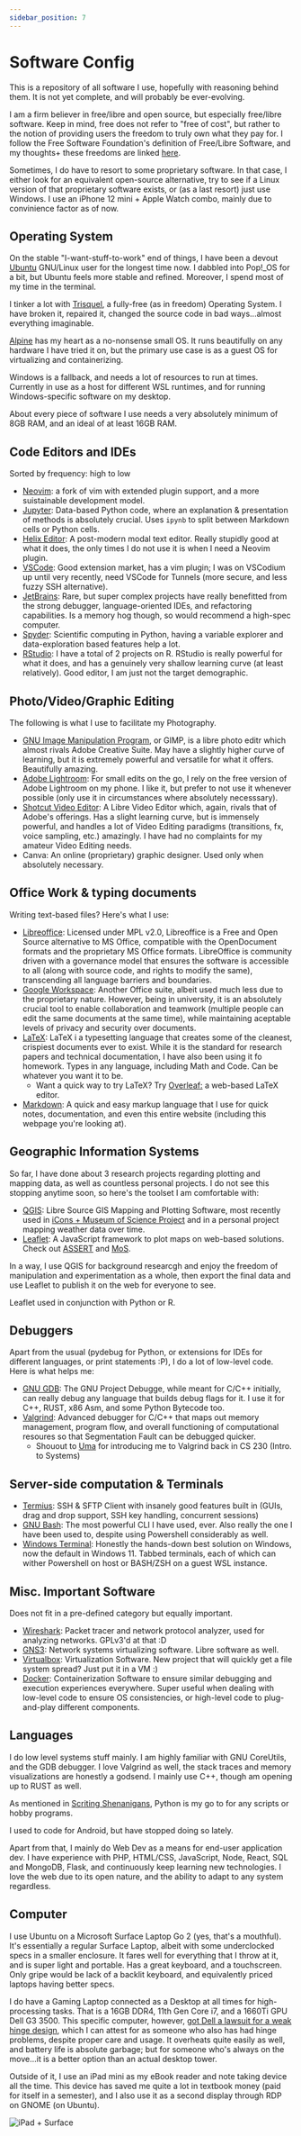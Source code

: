 ```yaml
---
sidebar_position: 7
---
```


# Software Config

This is a repository of all software I use, hopefully with reasoning behind them. It is not yet complete, and will probably be ever-evolving.

I am a firm believer in free/libre and open source, but especially free/libre software. Keep in mind, free does not refer to "free of cost", but rather to the notion of providing users the freedom to truly own what they pay for. I follow the Free Software Foundation's definition of Free/Libre Software, and my thoughts+ these freedoms are linked [here](/disclaimer_fsf).

Sometimes, I do have to resort to some proprietary software. In that case, I either look for an equivalent open-source alternative, try to see if a Linux version of that proprietary software exists, or (as a last resort) just use Windows. I use an iPhone 12 mini + Apple Watch combo, mainly due to convinience factor as of now.

## Operating System

On the stable "I-want-stuff-to-work" end of things, I have been a devout [Ubuntu](https://ubuntu.com) GNU/Linux user for the longest time now. I dabbled into Pop!_OS for a bit, but Ubuntu feels more stable and refined. Moreover, I spend most of my time in the terminal.

I tinker a lot with [Trisquel](https://trisquel.info), a fully-free (as in freedom) Operating System. I have broken it, repaired it, changed the source code in bad ways...almost everything imaginable. 

[Alpine](https://alpine.org) has my heart as a no-nonsense small OS. It runs beautifully on any hardware I have tried it on, but the primary use case is as a guest OS for virtualizing and containerizing.

Windows is a fallback, and needs a lot of resources to run at times. Currently in use as a host for different WSL runtimes, and for running Windows-specific software on my desktop.

About every piece of software I use needs a very absolutely minimum of 8GB RAM, and an ideal of at least 16GB RAM.

## Code Editors and IDEs

Sorted by frequency: high to low 

* [Neovim](https://neovim.io/): a fork of vim with extended plugin support, and a more suistainable development model. 
* [Jupyter](https://jupyter.org/): Data-based Python code, where an explanation & presentation of methods is absolutely crucial. Uses ```ipynb``` to split between Markdown cells or Python cells.
* [Helix Editor](https://helix-editor.com/): A post-modern modal text editor. Really stupidly good at what it does, the only times I do not use it is when I need a Neovim plugin.
* [VSCode](https://code.visualstudio.com/): Good extension market, has a vim plugin; I was on VSCodium up until very recently, need VSCode for Tunnels (more secure, and less fuzzy SSH alternative).
* [JetBrains](https://www.jetbrains.com/): Rare, but super complex projects have really benefitted from the strong debugger, language-oriented IDEs, and refactoring capabilities. Is a memory hog though, so would recommend a high-spec computer.
* [Spyder](https://www.spyder-ide.org/): Scientific computing in Python, having a variable explorer and data-exploration based features help a lot.
* [RStudio](https://rstudio.com): I have a total of 2 projects on R. RStudio is really powerful for what it does, and has a genuinely very shallow learning curve (at least relatively). Good editor, I am just not the target demographic.

## Photo/Video/Graphic Editing

The following is what I use to facilitate my Photography. 

* [GNU Image Manipulation Program](https://www.gimp.org/), or GIMP, is a libre photo editr which almost rivals Adobe Creative Suite. May have a slightly higher curve of learning, but it is extremely powerful and versatile for what it offers. Beautifully amazing.
* [Adobe Lightroom](https://www.adobe.com/products/photoshop-lightroom.html): For small edits on the go, I rely on the free version of Adobe Lightroom on my phone. I like it, but prefer to not use it whenever possible (only use it in circumstances where absolutely necesssary).
* [Shotcut Video Editor](https://shotcut.org/): A Libre Video Editor which, again, rivals that of Adobe's offerings. Has a slight learning curve, but is immensely powerful, and handles a lot of Video Editing paradigms (transitions, fx, voice sampling, etc.) amazingly. I have had no complaints for my amateur Video Editing needs.
* Canva: An online (proprietary) graphic designer. Used only when absolutely necessary. 

## Office Work & typing documents

Writing text-based files? Here's what I use:

* [Libreoffice](https://www.libreoffice.org/): Licensed under MPL v2.0, Libreoffice is a Free and Open Source alternative to MS Office, compatible with the OpenDocument formats and the proprietary MS Office formats. LibreOffice is community driven with a governance model that ensures the software is accessible to all (along with source code, and rights to modify the same), transcending all language barriers and boundaries.
* [Google Workspace](https://drive.google.com): Another Office suite, albeit used much less due to the proprietary nature. However, being in university, it is an absolutely crucial tool to enable collaboration and teamwork (multiple people can edit the same documents at the same time), while maintaining aceptable levels of privacy and security over documents.
* [LaTeX](https://www.latex-project.org/): LaTeX i a typesetting language that creates some of the cleanest, crispiest documents ever to exist. While it is the standard for research papers and technical documentation, I have also been using it fo homework. Types in any language, including Math and Code. Can be whatever you want it to be.
    * Want a quick way to try LaTeX? Try [Overleaf:](https://overleaf.com) a web-based LaTeX editor. 
* [Markdown](https://www.markdownguide.org/): A quick and easy markup language that I use for quick notes, documentation, and even this entire website (including this webpage you're looking at). 

## Geographic Information Systems

So far, I have done about 3 research projects regarding plotting and mapping data, as well as countless personal projects. I do not see this stopping anytime soon, so here's the toolset I am comfortable with:

* [QGIS](https://qgis.org/en/site/): Libre Source GIS Mapping and Plotting Software, most recently used in [iCons + Museum of Science Project](https://skushagra.com/docs/research/icons#icons-2-museum-of-science) and in a personal project mapping weather data over time.
* [Leaflet](https://leafletjs.com/): A JavaScript framework to plot maps on web-based solutions. Check out [ASSERT](https://suobset.github.io/assert) and [MoS](https://suobset.github.io/iCons/iCons2-MoS).

In a way, I use QGIS for background researcgh and enjoy the freedom of manipulation and experimentation as a whole, then export the final data and use Leaflet to publish it on the web for everyone to see. 

Leaflet used in conjunction with Python or R.

## Debuggers

Apart from the usual (pydebug for Python, or extensions for IDEs for different languages, or print statements :P), I do a lot of low-level code. Here is what helps me:

* [GNU GDB](https://www.sourceware.org/gdb/): The GNU Project Debugge, while meant for C/C++ initially, can really debug any language that builds debug flags for it. I use it for C++, RUST, x86 Asm, and some Python Bytecode too.
* [Valgrind](https://valgrind.org/): Advanced debugger for C/C++ that maps out memory management, program flow, and overall functioning of computational resoures so that Segmentation Fault can be debugged quicker. 
    * Shouout to [Uma](https://www.linkedin.com/in/uma-p-24b78a156/) for introducing me to Valgrind back in CS 230 (Intro. to Systems)

## Server-side computation & Terminals

* [Termius](https://termius.com): SSH & SFTP Client with insanely good features built in (GUIs, drag and drop support, SSH key handling, concurrent sessions)
* [GNU Bash](https://www.gnu.org/software/bash/): The most powerful CLI I have used, ever. Also really the one I have been used to, despite using Powershell considerably as well.
* [Windows Terminal](https://apps.microsoft.com/detail/9n0dx20hk701?hl=en-US&gl=US): Honestly the hands-down best solution on Windows, now the default in Windows 11. Tabbed terminals, each of which can wither Powershell on host or BASH/ZSH on a guest WSL instance.

## Misc. Important Software 

Does not fit in a pre-defined category but equally important.

* [Wireshark](https://www.wireshark.org/): Packet tracer and network protocol analyzer, used for analyzing networks. GPLv3'd at that :D
* [GNS3](https://www.gns3.com/): Network systems virtualizing software. Libre software as well. 
* [Virtualbox](https://www.virtualbox.org/): Virtualization Software. New project that will quickly get a file system spread? Just put it in a VM :)
* [Docker](https://www.docker.com/): Containerization Software to ensure similar debugging and execution experiences everywhere. Super useful when dealing with low-level code to ensure OS consistencies, or high-level code to plug-and-play different components. 

## Languages

I do low level systems stuff mainly. I am highly familiar with GNU CoreUtils, and the GDB debugger. I love Valgrind as well, the stack traces and memory visualizations are honestly a godsend. I mainly use C++, though am opening up to RUST as well.

As mentioned in [Scriting Shenanigans](./scripting-shenanigans), Python is my go to for any scripts or hobby programs.

I used to code for Android, but have stopped doing so lately. 

Apart from that, I mainly do Web Dev as a means for end-user application dev. I have experience with PHP, HTML/CSS, JavaScript, Node, React, SQL and MongoDB, Flask, and continuously keep learning new technologies. I love the web due to its open nature, and the ability to adapt to any system regardless.

## Computer

I use Ubuntu on a Microsoft Surface Laptop Go 2 (yes, that's a mouthful). It's essentially a regular Surface Laptop, albeit with some underclocked specs in a smaller enclosure. It fares well for everything that I throw at it, and is super light and portable. Has a great keyboard, and a touchscreen. Only gripe would be lack of a backlit keyboard, and equivalently priced laptops having better specs.

I do have a Gaming Laptop connected as a Desktop at all times for high-processing tasks. That is a 16GB DDR4, 11th Gen Core i7, and a 1660Ti GPU Dell G3 3500. This specific computer, however, [got Dell a lawsuit for a weak hinge design](https://www.reddit.com/r/Dell/comments/j4buk9/class_action_lawsuit_against_dell_dell_g3_hinge/), which I can attest for as someone who also has had hinge problems, despite proper care and usage. It overheats quite easily as well, and battery life is absolute garbage; but for someone who's always on the move...it is a better option than an actual desktop tower.

Outside of it, I use an iPad mini as my eBook reader and note taking device all the time. This device has saved me quite a lot in textbook money (paid for itself in a semester), and I also use it as a second display through RDP on GNOME (on Ubuntu).

![iPad + Surface](./assets/tech-config-setup.jpg)